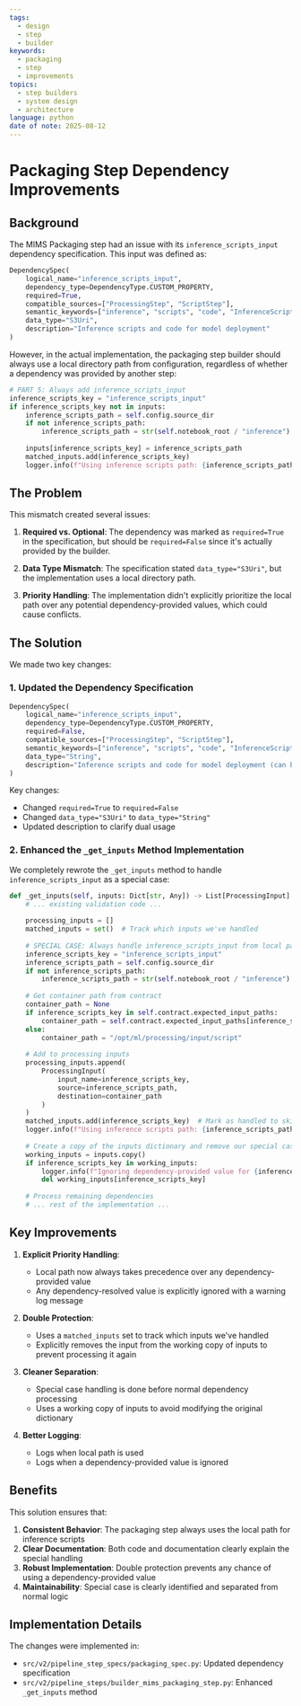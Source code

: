 ```yaml
---
tags:
  - design
  - step
  - builder
keywords:
  - packaging
  - step
  - improvements
topics:
  - step builders
  - system design
  - architecture
language: python
date of note: 2025-08-12
---
```


# Packaging Step Dependency Improvements

## Background

The MIMS Packaging step had an issue with its `inference_scripts_input` dependency specification. This input was defined as:

```python
DependencySpec(
    logical_name="inference_scripts_input",
    dependency_type=DependencyType.CUSTOM_PROPERTY,
    required=True,
    compatible_sources=["ProcessingStep", "ScriptStep"],
    semantic_keywords=["inference", "scripts", "code", "InferenceScripts"],
    data_type="S3Uri",
    description="Inference scripts and code for model deployment"
)
```

However, in the actual implementation, the packaging step builder should always use a local directory path from configuration, regardless of whether a dependency was provided by another step:

```python
# PART 5: Always add inference_scripts_input
inference_scripts_key = "inference_scripts_input"
if inference_scripts_key not in inputs:
    inference_scripts_path = self.config.source_dir
    if not inference_scripts_path:
        inference_scripts_path = str(self.notebook_root / "inference") if self.notebook_root else "inference"
    
    inputs[inference_scripts_key] = inference_scripts_path
    matched_inputs.add(inference_scripts_key)
    logger.info(f"Using inference scripts path: {inference_scripts_path}")
```

## The Problem

This mismatch created several issues:

1. **Required vs. Optional**: The dependency was marked as `required=True` in the specification, but should be `required=False` since it's actually provided by the builder.

2. **Data Type Mismatch**: The specification stated `data_type="S3Uri"`, but the implementation uses a local directory path.

3. **Priority Handling**: The implementation didn't explicitly prioritize the local path over any potential dependency-provided values, which could cause conflicts.

## The Solution

We made two key changes:

### 1. Updated the Dependency Specification

```python
DependencySpec(
    logical_name="inference_scripts_input",
    dependency_type=DependencyType.CUSTOM_PROPERTY,
    required=False,
    compatible_sources=["ProcessingStep", "ScriptStep"],
    semantic_keywords=["inference", "scripts", "code", "InferenceScripts"],
    data_type="String",
    description="Inference scripts and code for model deployment (can be local directory path or S3 URI)"
)
```

Key changes:
- Changed `required=True` to `required=False`
- Changed `data_type="S3Uri"` to `data_type="String"`
- Updated description to clarify dual usage

### 2. Enhanced the `_get_inputs` Method Implementation

We completely rewrote the `_get_inputs` method to handle `inference_scripts_input` as a special case:

```python
def _get_inputs(self, inputs: Dict[str, Any]) -> List[ProcessingInput]:
    # ... existing validation code ...
    
    processing_inputs = []
    matched_inputs = set()  # Track which inputs we've handled
    
    # SPECIAL CASE: Always handle inference_scripts_input from local path
    inference_scripts_key = "inference_scripts_input"
    inference_scripts_path = self.config.source_dir
    if not inference_scripts_path:
        inference_scripts_path = str(self.notebook_root / "inference") if self.notebook_root else "inference"
    
    # Get container path from contract
    container_path = None
    if inference_scripts_key in self.contract.expected_input_paths:
        container_path = self.contract.expected_input_paths[inference_scripts_key]
    else:
        container_path = "/opt/ml/processing/input/script"
        
    # Add to processing inputs
    processing_inputs.append(
        ProcessingInput(
            input_name=inference_scripts_key,
            source=inference_scripts_path,
            destination=container_path
        )
    )
    matched_inputs.add(inference_scripts_key)  # Mark as handled to skip in main loop
    logger.info(f"Using inference scripts path: {inference_scripts_path}")
    
    # Create a copy of the inputs dictionary and remove our special case
    working_inputs = inputs.copy()
    if inference_scripts_key in working_inputs:
        logger.info(f"Ignoring dependency-provided value for {inference_scripts_key} - using local path instead")
        del working_inputs[inference_scripts_key]
    
    # Process remaining dependencies
    # ... rest of the implementation ...
```

## Key Improvements

1. **Explicit Priority Handling**: 
   - Local path now always takes precedence over any dependency-provided value
   - Any dependency-resolved value is explicitly ignored with a warning log message

2. **Double Protection**:
   - Uses a `matched_inputs` set to track which inputs we've handled
   - Explicitly removes the input from the working copy of inputs to prevent processing it again

3. **Cleaner Separation**:
   - Special case handling is done before normal dependency processing
   - Uses a working copy of inputs to avoid modifying the original dictionary

4. **Better Logging**:
   - Logs when local path is used
   - Logs when a dependency-provided value is ignored

## Benefits

This solution ensures that:

1. **Consistent Behavior**: The packaging step always uses the local path for inference scripts
2. **Clear Documentation**: Both code and documentation clearly explain the special handling
3. **Robust Implementation**: Double protection prevents any chance of using a dependency-provided value
4. **Maintainability**: Special case is clearly identified and separated from normal logic

## Implementation Details

The changes were implemented in:
- `src/v2/pipeline_step_specs/packaging_spec.py`: Updated dependency specification
- `src/v2/pipeline_steps/builder_mims_packaging_step.py`: Enhanced `_get_inputs` method

